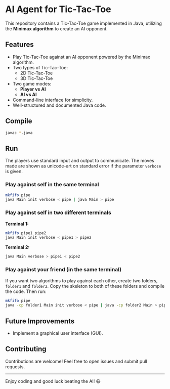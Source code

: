 # AI Agent for Tic-Tac-Toe

This repository contains a Tic-Tac-Toe game implemented in Java, utilizing the **Minimax algorithm** to create an AI opponent. 

## Features
- Play Tic-Tac-Toe against an AI opponent powered by the Minimax algorithm.
- Two types of Tic-Tac-Toe:
  - 2D Tic-Tac-Toe
  - 3D Tic-Tac-Toe 
- Two game modes:
  - **Player vs AI**
  - **AI vs AI**
- Command-line interface for simplicity.
- Well-structured and documented Java code.

## Compile
```bash
javac *.java
```

## Run
The players use standard input and output to communicate. The moves made are shown as unicode-art on standard error if the parameter `verbose` is given.

### Play against self in the same terminal
```bash
mkfifo pipe
java Main init verbose < pipe | java Main > pipe
```

### Play against self in two different terminals
**Terminal 1:**
```bash
mkfifo pipe1 pipe2
java Main init verbose < pipe1 > pipe2
```

**Terminal 2:**
```bash
java Main verbose > pipe1 < pipe2
```

### Play against your friend (in the same terminal)
If you want two algorithms to play against each other, create two folders, `folder1` and `folder2`. Copy the skeleton to both of these folders and compile the code. Then run:
```bash
mkfifo pipe
java -cp folder1 Main init verbose < pipe | java -cp folder2 Main > pipe
```

## Future Improvements
- Implement a graphical user interface (GUI).

## Contributing
Contributions are welcome! Feel free to open issues and submit pull requests.

---

Enjoy coding and good luck beating the AI! 😃

